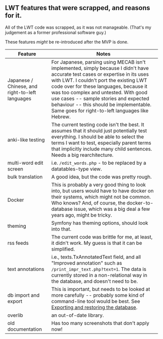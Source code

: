 ## LWT features that were scrapped, and reasons for it.

All of the LWT code was scrapped, as it was not manageable.  (That's my judgement as a former professional software guy.)

These features *might* be re-introduced after the MVP is done.

| Feature | Notes |
| --- | --- |
| Japanese / Chinese, and right-to-left languages | For Japanese, parsing using MECAB isn't implemented, simply because I didn't have accurate test cases or expertise in its uses with LWT.  I couldn't port the existing LWT code over for these languages, because it was too complex and untested.  With good use cases -- sample stories and expected behaviour -- this should be implementable.  Same goes for right-to-left languages like Hebrew. |
| anki-like testing | The current testing code isn't the best.  It assumes that it should just potentially test everything.  I should be able to select the terms I want to test, especially parent terms that implicitly include many child sentences.  Needs a big rearchitecture. |
| multi-word edit screen | i.e. `/edit_words.php` - to be replaced by a datatables-type view. |
| bulk translation | A good idea, but the code was pretty rough. |
| Docker | This is probably a very good thing to look into, but users would have to have docker on their systems, which might not be common.  Who knows?  And, of course, the docker-to-database issue, which was a big deal a few years ago, might be tricky. |
| theming | Symfony has theming options, should look into that. |
| rss feeds | The current code was brittle for me, at least, it didn't work.  My guess is that it can be simplified. |
| text annotations | i.e., texts.TxAnnotatedText field, and all "Improved annotation" such as `/print_impr_text.php?text=1`.  The data is currently stored in a non-relational way in the database, and doesn't need to be. |
| db import and export | This is important, but needs to be looked at more carefully -- probably some kind of command-line tool would be best.  See [Exporting and restoring the database](./db_export_restore.md). |
| overlib | an out-of-date library. |
| old documentation | Has too many screenshots that don't apply now! |

